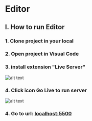 # Editor

## I. How to run Editor 

### 1. Clone project in your local

### 2. Open project in Visual Code

### 3. install extension "Live Server"
![alt text](https://image.prntscr.com/image/9b_usC9fT4i9U8DrkVMlYg.png "install extension Live Server")

### 4. Click icon Go Live to run server
![alt text](https://image.prntscr.com/image/lWmXR2nDSYSZhPDyP854Lg.png "Run server")

### 4. Go to url: [localhost:5500](http://localhost:5500)

